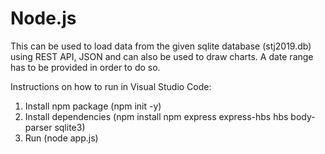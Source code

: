 # Node.js

This can be used to load data from the given sqlite database (stj2019.db) using REST API, JSON and can also be used to draw charts.
A date range has to be provided in order to do so.

Instructions on how to run in Visual Studio Code:

1) Install npm package (npm init -y)
2) Install dependencies (npm install npm express express-hbs hbs body-parser sqlite3)
3) Run (node app.js)
